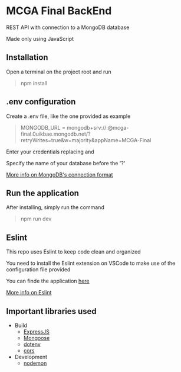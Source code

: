 # MCGA Final BackEnd

REST API with connection to a MongoDB database

Made only using JavaScript

## Installation

Open a terminal on the project root and run

> npm install

## .env configuration

Create a .env file, like the one provided as example

> MONGODB_URL = mongodb+srv://<username>:<password>@mcga-final.0uikbae.mongodb.net/?retryWrites=true&w=majority&appName=MCGA-Final

Enter your credentials replacing <username> and <password>

Specify the name of your database before the '?'

[More info on MongoDB's connection format](https://www.mongodb.com/docs/manual/reference/connection-string/)

## Run the application

After installing, simply run the command

> npm run dev

## Eslint

This repo uses Eslint to keep code clean and organized

You need to install the Eslint extension on VSCode to make use of the configuration file provided

You can finde the application [here](https://marketplace.visualstudio.com/items?itemName=dbaeumer.vscode-eslint)

[More info on Eslint](https://eslint.org/)

## Important libraries used

- Build
  - [ExpressJS](https://expressjs.com)
  - [Mongoose](https://mongoosejs.com/)
  - [dotenv](https://www.npmjs.com/package/dotenv)
  - [cors](https://www.npmjs.com/package/cors)
- Development
  - [nodemon](https://www.npmjs.com/package/nodemon)
